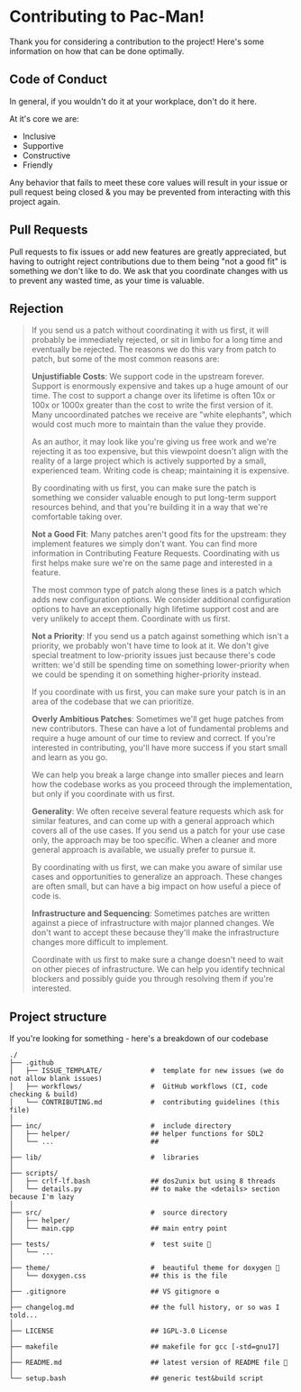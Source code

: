 # Contributing to Pac-Man!

Thank you for considering a contribution to the project! Here's some information on how that can be done optimally.

## Code of Conduct

In general, if you wouldn't do it at your workplace, don't do it here.

At it's core we are:

- Inclusive
- Supportive
- Constructive
- Friendly

Any behavior that fails to meet these core values will result in your issue or pull request being closed & you may be prevented from interacting with this project again.

## Pull Requests

Pull requests to fix issues or add new features are greatly appreciated, but having to outright reject contributions due to them being "not a good fit" is something we don't like to do. We ask that you coordinate changes with us to prevent any wasted time, as your time is valuable.

## Rejection

> If you send us a patch without coordinating it with us first, it will probably be immediately rejected, or sit in limbo for a long time and eventually be rejected. The reasons we do this vary from patch to patch, but some of the most common reasons are:
>
> **Unjustifiable Costs**: We support code in the upstream forever. Support is enormously expensive and takes up a huge amount of our time. The cost to support a change over its lifetime is often 10x or 100x or 1000x greater than the cost to write the first version of it. Many uncoordinated patches we receive are "white elephants", which would cost much more to maintain than the value they provide.
>
> As an author, it may look like you're giving us free work and we're rejecting it as too expensive, but this viewpoint doesn't align with the reality of a large project which is actively supported by a small, experienced team. Writing code is cheap; maintaining it is expensive.
>
> By coordinating with us first, you can make sure the patch is something we consider valuable enough to put long-term support resources behind, and that you're building it in a way that we're comfortable taking over.
>
> **Not a Good Fit**: Many patches aren't good fits for the upstream: they implement features we simply don't want. You can find more information in Contributing Feature Requests. Coordinating with us first helps make sure we're on the same page and interested in a feature.
>
> The most common type of patch along these lines is a patch which adds new configuration options. We consider additional configuration options to have an exceptionally high lifetime support cost and are very unlikely to accept them. Coordinate with us first.
>
> **Not a Priority**: If you send us a patch against something which isn't a priority, we probably won't have time to look at it. We don't give special treatment to low-priority issues just because there's code written: we'd still be spending time on something lower-priority when we could be spending it on something higher-priority instead.
>
> If you coordinate with us first, you can make sure your patch is in an area of the codebase that we can prioritize.
>
> **Overly Ambitious Patches**: Sometimes we'll get huge patches from new contributors. These can have a lot of fundamental problems and require a huge amount of our time to review and correct. If you're interested in contributing, you'll have more success if you start small and learn as you go.
>
> We can help you break a large change into smaller pieces and learn how the codebase works as you proceed through the implementation, but only if you coordinate with us first.
>
> **Generality**: We often receive several feature requests which ask for similar features, and can come up with a general approach which covers all of the use cases. If you send us a patch for your use case only, the approach may be too specific. When a cleaner and more general approach is available, we usually prefer to pursue it.
>
> By coordinating with us first, we can make you aware of similar use cases and opportunities to generalize an approach. These changes are often small, but can have a big impact on how useful a piece of code is.
>
> **Infrastructure and Sequencing**: Sometimes patches are written against a piece of infrastructure with major planned changes. We don't want to accept these because they'll make the infrastructure changes more difficult to implement.
>
> Coordinate with us first to make sure a change doesn't need to wait on other pieces of infrastructure. We can help you identify technical blockers and possibly guide you through resolving them if you're interested.

## Project structure

If you're looking for something - here's a breakdown of our codebase

```text
./
├── .github
│   ├── ISSUE_TEMPLATE/            #  template for new issues (we do not allow blank issues)
│   ├── workflows/                 #  GitHub workflows (CI, code checking & build)
│   └── CONTRIBUTING.md            #  contributing guidelines (this file)
│
├── inc/                           #  include directory
│   ├── helper/                    ## helper functions for SDL2
│   └── ...                        ## 
│
├── lib/                           #  libraries
│
├── scripts/
│   ├── crlf-lf.bash               ## dos2unix but using 8 threads 
│   └── details.py                 ## to make the <details> section because I'm lazy
│
├── src/                           #  source directory
│   ├── helper/
│   └── main.cpp                   ## main entry point
│
├── tests/                         #  test suite 👻
│   └── ...
│
├── theme/                         #  beautiful theme for doxygen 🎨
│   └── doxygen.css                ## this is the file
│
├── .gitignore                     ## VS gitignore ⚙️
│
├── changelog.md                   ## the full history, or so was I told...
│
├── LICENSE                        ## 1GPL-3.0 License
│
├── makefile                       ## makefile for gcc [-std=gnu17]
│
├── README.md                      ## latest version of README file 👀
│
└── setup.bash                     ## generic test&build script
```
